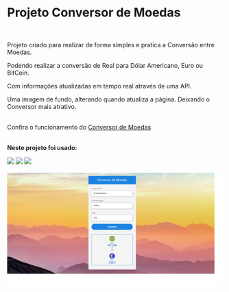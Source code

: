 <h1> Projeto Conversor de Moedas</h1>
<br>
<p>Projeto criado para realizar de forma simples e pratica a Conversão entre Moedas.</p>
<p>Podendo realizar a conversão de Real para Dólar Americano, Euro ou BitCoin.</p>
<p>Com informações atualizadas em tempo real através de uma API.</p>
<p>Uma imagem de fundo, alterando quando atualiza a página. Deixando o Conversor mais atrativo.</p>
<br>
Confira o funcionamento do <a href="https://max-henrick.github.io/Conversor-de-Moedas/">Conversor de Moedas</a>
<br>
<br>
<p><b>Neste projeto foi usado:</b></p>

<img src="https://img.shields.io/badge/HTML5-E34F26?style=for-the-badge&logo=html5&logoColor=white"/>
<img src="https://img.shields.io/badge/CSS3-1572B6?style=for-the-badge&logo=css3&logoColor=white"/>
<img src="https://img.shields.io/badge/JavaScript-323330?style=for-the-badge&logo=javascript&logoColor=F7DF1E"/>
<br>
<br>
<img src="https://github.com/Max-Henrick/Conversor-de-Moedas/blob/master/Assets/Converor%20de%20Moedas%20Atualizado.png?raw=true"/>
